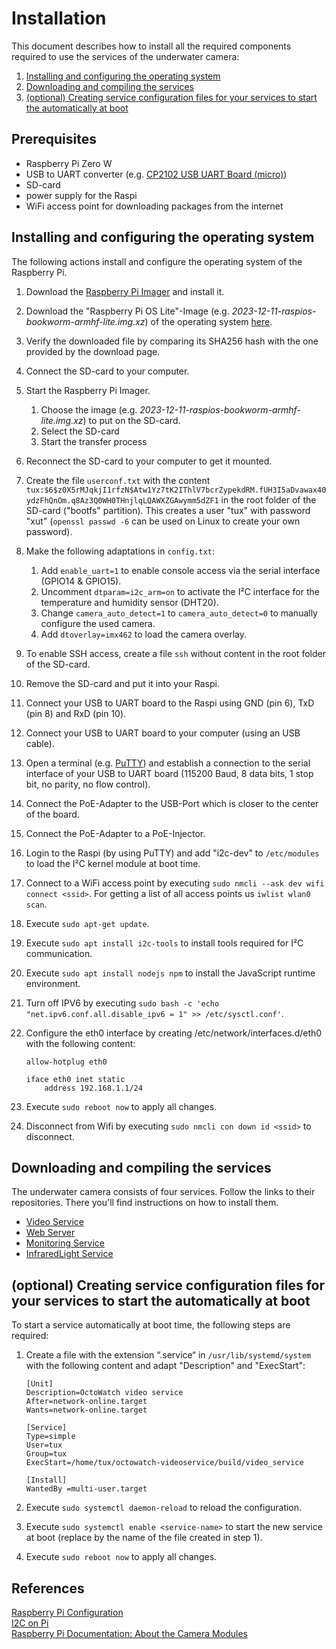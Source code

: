 ---
---

# Installation

This document describes how to install all the required components required to use the services of the underwater camera:

1. [Installing and configuring the operating system](#installing-and-configuring-the-operating-system)
2. [Downloading and compiling the services](#downloading-and-compiling-the-services)
3. [(optional) Creating service configuration files for your services to start the automatically at boot](#optional-creating-service-configuration-files-for-your-services-to-start-the-automatically-at-boot)

## Prerequisites

* Raspberry Pi Zero W
* USB to UART converter (e.g. [CP2102 USB UART Board (micro)](https://www.waveshare.com/cp2102-usb-uart-board-micro.htm))
* SD-card
* power supply for the Raspi
* WiFi access point for downloading packages from the internet


## Installing and configuring the operating system

The following actions install and configure the operating system of the Raspberry Pi.

1. Download the [Raspberry Pi Imager](https://www.raspberrypi.com/software/) and install it.
2. Download the "Raspberry Pi OS Lite"-Image (e.g. *2023-12-11-raspios-bookworm-armhf-lite.img.xz*) of the operating system [here](https://www.raspberrypi.com/software/operating-systems/).
3. Verify the downloaded file by comparing its SHA256 hash with the one provided by the download page.
4. Connect the SD-card to your computer.
5. Start the Raspberry Pi Imager.
   1. Choose the image (e.g. *2023-12-11-raspios-bookworm-armhf-lite.img.xz*) to put on the SD-card.
   2. Select the SD-card
   3. Start the transfer process
6. Reconnect the SD-card to your computer to get it mounted.
7. Create the file `userconf.txt` with the content `tux:$6$z0X5rMJqkjI1rfzN$Atw1Yz7tK2IThlV7bcrZypekdRM.fUH3I5aDvawax40ydzFhQnOm.q8Az3Q0WH0THnjlqLQAWXZGAwymm5dZF1` in the root folder of the SD-card ("bootfs" partition). This creates a user "tux" with password "xut" (`openssl passwd -6` can be used on Linux to create your own password).
8. Make the following adaptations in `config.txt`:
   1. Add `enable_uart=1` to enable console access via the serial interface (GPIO14 & GPIO15).
   2. Uncomment `dtparam=i2c_arm=on` to activate the I²C interface for the temperature and humidity sensor (DHT20).
   3. Change `camera_auto_detect=1` to `camera_auto_detect=0` to manually configure the used camera.
   4. Add `dtoverlay=imx462` to load the camera overlay.
9.  To enable SSH access, create a file `ssh` without content in the root folder of the SD-card.
10. Remove the SD-card and put it into your Raspi.
11. Connect your USB to UART board to the Raspi using GND (pin 6), TxD (pin 8) and RxD (pin 10).
12. Connect your USB to UART board to your computer (using an USB cable).
13. Open a terminal (e.g. [PuTTY](https://www.putty.org)) and establish a connection to the serial interface of your USB to UART board (115200 Baud, 8 data bits, 1 stop bit, no parity, no flow control).
14. Connect the PoE-Adapter to the USB-Port which is closer to the center of the board.
15. Connect the PoE-Adapter to a PoE-Injector.
16. Login to the Raspi (by using PuTTY) and add "i2c-dev" to `/etc/modules` to load the I²C kernel module at boot time.
17. Connect to a WiFi access point by executing `sudo nmcli --ask dev wifi connect <ssid>`. For getting a list of all access points us `iwlist wlan0 scan`.
18. Execute `sudo apt-get update`.
19. Execute `sudo apt install i2c-tools` to install tools required for I²C communication.
20. Execute `sudo apt install nodejs npm` to install the JavaScript runtime environment.
21. Turn off IPV6 by executing `sudo bash -c 'echo "net.ipv6.conf.all.disable_ipv6 = 1" >> /etc/sysctl.conf'`.
22. Configure the eth0 interface by creating /etc/network/interfaces.d/eth0 with the following content:

    ```
    allow-hotplug eth0
        
    iface eth0 inet static
        address 192.168.1.1/24
    ```

23. Execute `sudo reboot now` to apply all changes.
24. Disconnect from Wifi by executing `sudo nmcli con down id <ssid>` to disconnect.


## Downloading and compiling the services 

The underwater camera consists of four services. Follow the links to their repositories. There you'll find instructions on how to install them.

* [Video Service](https://github.com/tederer/octowatch-videoservice)
* [Web Server](https://github.com/tederer/octowatch-webservice)
* [Monitoring Service](https://github.com/tederer/octowatch-monitoring)
* [InfraredLight Service](https://github.com/tederer/octowatch-irlightcontrol)


## (optional) Creating service configuration files for your services to start the automatically at boot

To start a service automatically at boot time, the following steps are required:

1. Create a file with the extension “.service“ in `/usr/lib/systemd/system` with the following content and adapt "Description" and "ExecStart":

    ```
    [Unit]
    Description=OctoWatch video service
    After=network-online.target
    Wants=network-online.target
    
    [Service]
    Type=simple
    User=tux
    Group=tux
    ExecStart=/home/tux/octowatch-videoservice/build/video_service
    
    [Install]
    WantedBy =multi-user.target
    ```

2. Execute `sudo systemctl daemon-reload` to reload the configuration.
3. Execute `sudo systemctl enable <service-name>` to start the new service at boot (replace <service-name> by the name of the file created in step 1).
4. Execute `sudo reboot now` to apply all changes.

## References

[Raspberry Pi Configuration](https://www.raspberrypi.com/documentation/computers/configuration.html)  
[I2C on Pi](https://learn.sparkfun.com/tutorials/raspberry-pi-spi-and-i2c-tutorial/all#i2c-on-pi)  
[Raspberry Pi Documentation: About the Camera Modules](https://www.raspberrypi.com/documentation/accessories/camera.html#installing-a-raspberry-pi-camera)  
